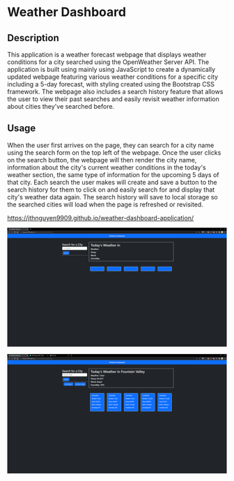 # Weather Dashboard

## Description

This application is a weather forecast webpage that displays weather conditions for a city searched using the OpenWeather Server API. The application is built using mainly using JavaScript to create a dynamically updated webpage featuring various weather conditions for a specific city including a 5-day forecast, with styling created using the Bootstrap CSS framework. The webpage also includes a search history feature that allows the user to view their past searches and easily revisit weather information about cities they've searched before.

## Usage

When the user first arrives on the page, they can search for a city name using the search form on the top left of the webpage. Once the user clicks on the search button, the webpage will then render the city name, information about the city's current weather conditions in the today's weather section, the same type of information for the upcoming 5 days of that city. Each search the user makes will create and save a button to the search history for them to click on and easily search for and display that city's weather data again. The search history will save to local storage so the searched cities will load when the page is refreshed or revisited.

https://jthnguyen9909.github.io/weather-dashboard-application/

![Alt text](/assets/images/deployment-screenshot-1.png?raw=true "deployment screenshot 1")

![Alt text](/assets/images/deployment-screenshot-2.png?raw=true "deployment screenshot 2")
